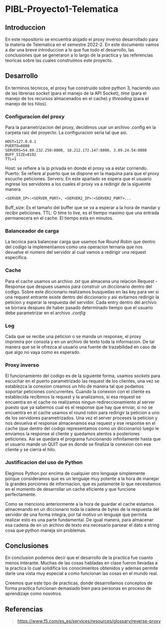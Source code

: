 # PIBL-Proyecto1-Telematica

## Introduccion

En este repositorio se encuentra alojado el proxy inverso desarrollado para
la materia de Telematica en el semestre 2022-2. En este documento vamos a dar
una breve introduccion a lo que fue todo el desarrollo, las conclusiones que
se generaron a lo largo de la practica y las referencias teoricas sobre las
cuales construimos este proyecto.
## Desarrollo

En terminos tecnicos, el proxy fue construido sobre python 3, haciendo uso de
las librerias *socket* (para el manejo de la API Socket), *time* (para el manejo
de los recursos almacenados en el cache) y *threading* (para el manejo de los
hilos).


### Configuracion del proxy

Para la parametrizacion del proxy, decidimos usar un archivo .config en la
carpeta raiz del proyecto. La configuracion seria tal que asi.

~~~
HOST=127.0.0.1
PUERTO=8080
SERVERS=54.89.232.250:8080, 18.212.172.147:8080, 3.89.24.54:8080
BUFF_SIZE=8192
TTL=1
~~~

Host: se refiere a la ip privada en donde el proxy va a estar corriendo.
Puerto: Se refiere al puerto que se dispone en la maquina para que el proxy
escuche peticiones.
Servers: En este apartado se espera que el usuario ingrese los servidores a los
cuales el proxy va a redirigir de la sigueinte manera
~~~
<SERVER_IP>:<SERVER_PORT>, <SERVER2_IP>:<SERVER2_PORT>...
~~~
Buff_size: Es el tamaño del buffer que se va a esperar a la hora de mandar
y recibir peticiones.
TTL: O time to live, es el tiempo maximo que una entrada permanecera en el
cache. El tiempo esta en minutos.

### Balanceador de carga

La tecnica para balancear carga que usamos fue *Round Robin* que dentro del
codigo la implementamos como una operacion ternaria que nos devuelve el numero
del servidor al cual vamos a redirigir una request especifica.

### Cache

Para el cache usamos un archivo *.txt* que almacena una relacion Request - Response
que despues usamos para construir un diccionario dentro del codigo. Sobre este
diccionario realizamos busquedas en las key para ver si una request entrante
existe dentro del diccionario y asi evitarnos redirigir la peticion y esperar la
respuesta del servidor. Cada entry dentro del archivo se borrara despues de haber
pasado determinado tiempo que el usuario debe parametrizar en el archivo *.config*

### Log

Cada que se recibe una peticion o se manda un response, el proxy imprimira por
consola y en un archivo de texto toda la informacion. De tal manera que se le
ofrezca al usuario una fuente de trazabilidad en caso de que algo no vaya como
es esperado.

### Proxy inverso

El funcionamiento del codigo es de la siguiente forma, usamos *sockets* para
escuchar en el puerto parametrizado las request de los clientes, una vez se
establezca la conexion creamos un hilo de manera tal que podamos soportar
peticiones concurrentes. Cuando la conexion con el cliente es establecida
recibimos la request y la analizamos, si esa request se encuentra en el cache
no realizamos ningun redireccionamiento al server puesto que ya sabemos cual es
el response que hay que enviar, si no se encuentra en el cache usamos el round
robin para redirigir la peticion a uno de los servidores parametrizados. Una
vez el server proceses la peticion y nos devuelva el response almacenamos esa
request y ese response en el cache (que dentro del codigo representamos como un
diccionario) luego le enviamos la response al cliente y quedamos atentos a
posteriores peticiones. Asi se quedara el programa funcionando infinitamente
hasta que el usuario mande un QUIT que es donde se finaliza la conexion con ese
cliente y se cierra el hilo.
### Justificacion del uso de Python

Elegimos Python por encima de cualquier otro lenguaje simplemente porque
consideramos que es un lenguaje muy potente a la hora de manejar la grandes
porciones de informacion, que es justamente lo que necesitamos en el momento
de desarrollar un cache eficiente y que funcione perfectamente.

Como se menciono anteriormente a la hora de guardar el cache estamos
almacenando en un diccionario toda la cadena de bytes de la respuesta del
servidor de una forma integra, por tal motivo un lenguaje que permita realizar
esto es una parte fundamental. De igual manera, para almacenar esa cadena de
en un archivo de texto era necesario parsear el dato a string cosa que python
maneja sin problemas.

## Conclusiones

En conclusion podemos decir que el desarrollo de la practica fue cuanto
menos interante. Muchas de las cosas habladas en clase fueron llevadas a la
practica lo cual solidifica los conocimientos obtenidos y ademas permite darle
una vista muy especial a como funcionan las cosas en el mundo real.

Creemos que este tipo de practicas, donde desarrollamos conceptos de forma
practica funcionan demasiado bien para personas en proceso de aprendizaje como
nosotros.
## Referencias

> https://www.f5.com/es_es/services/resources/glossary/reverse-proxy
